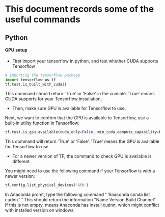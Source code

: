 # This document records some of the useful commands


## Python


#### GPU setup

* First import your tensorflow in python, and test whether CUDA supports Tensorflow

```python
# importing the tensorflow package
import tensorflow as tf
tf.test.is_built_with_cuda()
```
This command should return 'True' or 'False' in the console. 'True' means CUDA supports for your Tensorflow installation. 


* Then, make sure GPU is available for Tensorflow to use.

Next, we want to confirm that the GPU is available to Tensorflow, use a built-in utility function in Tensorflow:
```python
tf.test.is_gpu_available(cuda_only=False, min_cuda_compute_capability=None)
```
This command will return 'True' or 'False'. 'True' means the GPU is available for Tensorflow to use. 

* For a newer version of TF, the command to check GPU is available is different.

You might need to use the following command if your Tensorflow is with a newer version:
```python
tf.config.list_physical_devices('GPU')
```

In Anaconda promt, type the following command
'''Anaconda
conda list cudnn
'''
This should return the information "Name Version Build Channel". If this is not empty, means Anaconda has install cudnn, which might conflict with installed version on windows. 
